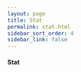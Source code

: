 ```yaml
---
layout: page
title: Stat
permalink: stat.html
sidebar_sort_order: 4
sidebar_link: false
---
```


#### Stat

